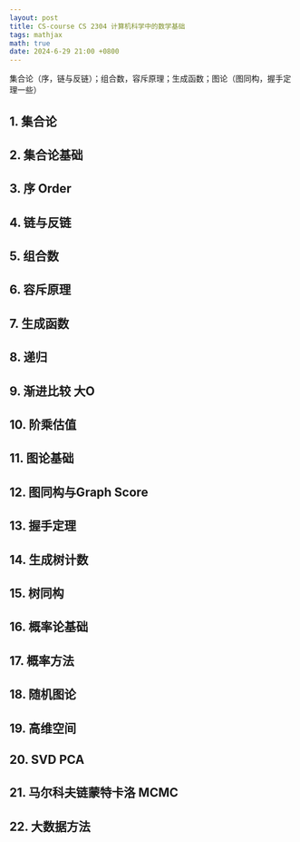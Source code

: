 ```yaml
---
layout: post
title: CS-course CS 2304 计算机科学中的数学基础
tags: mathjax
math: true
date: 2024-6-29 21:00 +0800
---
```

<!-- Not Pure Poole supports [MathJax](https://www.mathjax.org/). You can enable it on a page by setting `math: true` in the front matter.

An inline math: \\\(E=mc^2\\\).

A display math:

$$
i\hbar \frac{\partial \Psi}{\partial t} = -\frac{\hbar^2}{2m}
\frac{\partial^2 \Psi}{\partial x^2} + V \Psi
$$ -->
<!-- # Diffusion Models 数学原理的简单推导 -->
集合论（序，链与反链）；组合数，容斥原理；生成函数；图论（图同构，握手定理一些）

## 1. 集合论
## 2. 集合论基础
## 3. 序 Order
## 4. 链与反链
## 5. 组合数
## 6. 容斥原理
## 7. 生成函数
## 8. 递归
## 9. 渐进比较 大O
## 10. 阶乘估值
## 11. 图论基础
## 12. 图同构与Graph Score
## 13. 握手定理
## 14. 生成树计数
## 15. 树同构
## 16. 概率论基础
## 17. 概率方法
## 18. 随机图论
## 19. 高维空间
## 20. SVD PCA
## 21. 马尔科夫链蒙特卡洛 MCMC
## 22. 大数据方法

